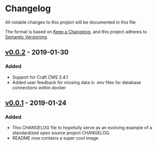 # Changelog

All notable changes to this project will be documented in this file.

The format is based on [Keep a Changelog](https://keepachangelog.com/en/1.0.0/),
and this project adheres to [Semantic Versioning](https://semver.org/spec/v2.0.0.html).

## [v0.0.2] - 2019-01-30

### Added 

- Support for Craft CMS 3.4.1
- Added user feedback for missing data in .env files for database connections within docker

## [v0.0.1] - 2019-01-24

### Added

- This CHANGELOG file to hopefully serve as an evolving example of a
  standardized open source project CHANGELOG.
- README now contains a super cool image

[v0.0.2]: https://github.com/fork/make-up/compare/v0.0.1...v0.0.2
[v0.0.1]: https://github.com/fork/make-up/tree/v0.0.1
